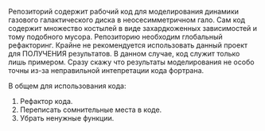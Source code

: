 Репозиторий содержит рабочий код для моделирования динамики газового галактического диска в неосесимметричном гало.
Сам код содержит множество костылей в виде захардкоженных зависимостей и тому подобного мусора.
Репозиторию необходим глобальный рефакторинг.
Крайне не рекомендуется использовать данный проект для ПОЛУЧЕНИЯ результатов. В данном случае, код служит только лишь примером.
Сразу скажу что результаты моделирования не особо точны из-за неправильной интепретации кода фортрана.

В общем для использования кода:
1) Рефактор кода.
2) Переписать сомнительные места в коде.
3) Убрать ненужные функции.

